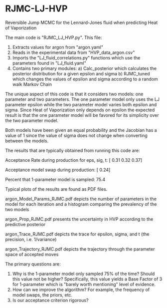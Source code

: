 # RJMC-LJ-HVP
Reversible Jump MCMC for the Lennard-Jones fluid when predicting Heat of Vaporization

The main code is "RJMC_LJ_HVP.py". This file:

1. Extracts values for argon from "argon.yaml"
2. Reads in the experimental data from "HVP_data_argon.csv"
3. Imports the "LJ_fluid_correlations.py" functions which use the parameters found in "LJ_fluid.yaml"
4. Contains two primary modules:
  a) Calc_posterior which calculates the posterior distribution for a given epsilon and sigma
  b) RJMC_tuned which changes the values of epsilon and sigma according to a random walk Markov Chain
  
The unique aspect of this code is that it considers two models: one parameter and two parameters. The one parameter model only uses the LJ parameter epsilon while the two parameter model varies both epsilon and sigma. Since Heat of Vaporization only depends on epsilon the expected result is that the one parameter model will be favored for its simplicity over the two parameter model.

Both models have been given an equal probability and the Jacobian has a value of 1 since the value of sigma does not change when converting between the models.

The results that are typically obtained from running this code are:

Acceptance Rate during production for eps, sig, t: [ 0.31  0.32   0.37]

Acceptance model swap during production: [ 0.24]

Percent that 1-parameter model is sampled: 75.4

Typical plots of the results are found as PDF files.

  argon_Model_Params_RJMC.pdf depicts the number of parameters in the model for each iteration and a histogram comparing the prevalency of the two models
  
  argon_Prop_RJMC.pdf presents the uncertainty in HVP according to the predictive posterior
  
  argon_Trace_RJMC.pdf depicts the trace for epsilon, sigma, and t (the precision, i.e. 1/variance)
  
  argon_Trajectory_RJMC.pdf depicts the trajectory through the parameter space of accepted moves

The primary questions are:

1. Why is the 1-parameter model only sampled 75% of the time? Should this value not be higher? Specifically, this value yields a Base Factor of 3 for 1-parameter which is "barely worth mentioning" level of evidence.
2. How can we improve the algorithm? For example, the frequency of model swaps, the priors, etc.
3. Is our acceptance criterion rigorous?
